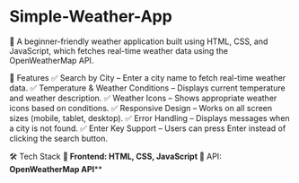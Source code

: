# Simple-Weather-App       


🚀 A beginner-friendly weather application built using HTML, CSS, and JavaScript, which fetches real-time weather data using the OpenWeatherMap API.                                                  

📌 Features
✅ Search by City – Enter a city name to fetch real-time weather data.
✅ Temperature & Weather Conditions – Displays current temperature and weather description.
✅ Weather Icons – Shows appropriate weather icons based on conditions.
✅ Responsive Design – Works on all screen sizes (mobile, tablet, desktop).
✅ Error Handling – Displays messages when a city is not found.
✅ Enter Key Support – Users can press Enter instead of clicking the search button. 


🛠️ Tech Stack
**🔹 **Frontend: HTML, CSS, JavaScript**
🔹** API: **OpenWeatherMap API****

